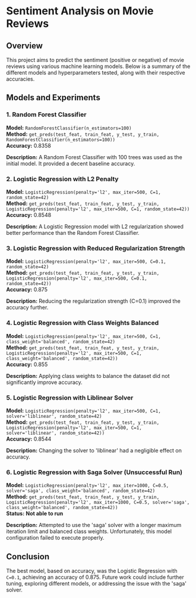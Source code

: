 # Sentiment Analysis on Movie Reviews

## Overview

This project aims to predict the sentiment (positive or negative) of movie reviews using various machine learning models. Below is a summary of the different models and hyperparameters tested, along with their respective accuracies.

## Models and Experiments

### 1. Random Forest Classifier
**Model:** `RandomForestClassifier(n_estimators=100)`  
**Method:** `get_preds(test_feat, train_feat, y_test, y_train, RandomForestClassifier(n_estimators=100))`  
**Accuracy:** 0.8358

**Description:** A Random Forest Classifier with 100 trees was used as the initial model. It provided a decent baseline accuracy.

### 2. Logistic Regression with L2 Penalty
**Model:** `LogisticRegression(penalty='l2', max_iter=500, C=1, random_state=42)`  
**Method:** `get_preds(test_feat, train_feat, y_test, y_train, LogisticRegression(penalty='l2', max_iter=500, C=1, random_state=42))`  
**Accuracy:** 0.8548

**Description:** A Logistic Regression model with L2 regularization showed better performance than the Random Forest Classifier.

### 3. Logistic Regression with Reduced Regularization Strength
**Model:** `LogisticRegression(penalty='l2', max_iter=500, C=0.1, random_state=42)`  
**Method:** `get_preds(test_feat, train_feat, y_test, y_train, LogisticRegression(penalty='l2', max_iter=500, C=0.1, random_state=42))`  
**Accuracy:** 0.875

**Description:** Reducing the regularization strength (C=0.1) improved the accuracy further.

### 4. Logistic Regression with Class Weights Balanced
**Model:** `LogisticRegression(penalty='l2', max_iter=500, C=1, class_weight='balanced', random_state=42)`  
**Method:** `get_preds(test_feat, train_feat, y_test, y_train, LogisticRegression(penalty='l2', max_iter=500, C=1, class_weight='balanced', random_state=42))`  
**Accuracy:** 0.855

**Description:** Applying class weights to balance the dataset did not significantly improve accuracy.

### 5. Logistic Regression with Liblinear Solver
**Model:** `LogisticRegression(penalty='l2', max_iter=500, C=1, solver='liblinear', random_state=42)`  
**Method:** `get_preds(test_feat, train_feat, y_test, y_train, LogisticRegression(penalty='l2', max_iter=500, C=1, solver='liblinear', random_state=42))`  
**Accuracy:** 0.8544

**Description:** Changing the solver to 'liblinear' had a negligible effect on accuracy.

### 6. Logistic Regression with Saga Solver (Unsuccessful Run)
**Model:** `LogisticRegression(penalty='l2', max_iter=1000, C=0.5, solver='saga', class_weight='balanced', random_state=42)`  
**Method:** `get_preds(test_feat, train_feat, y_test, y_train, LogisticRegression(penalty='l2', max_iter=1000, C=0.5, solver='saga', class_weight='balanced', random_state=42))`  
**Status:** **Not able to run**

**Description:** Attempted to use the 'saga' solver with a longer maximum iteration limit and balanced class weights. Unfortunately, this model configuration failed to execute properly.

## Conclusion

The best model, based on accuracy, was the Logistic Regression with `C=0.1`, achieving an accuracy of 0.875. Future work could include further tuning, exploring different models, or addressing the issue with the 'saga' solver.
